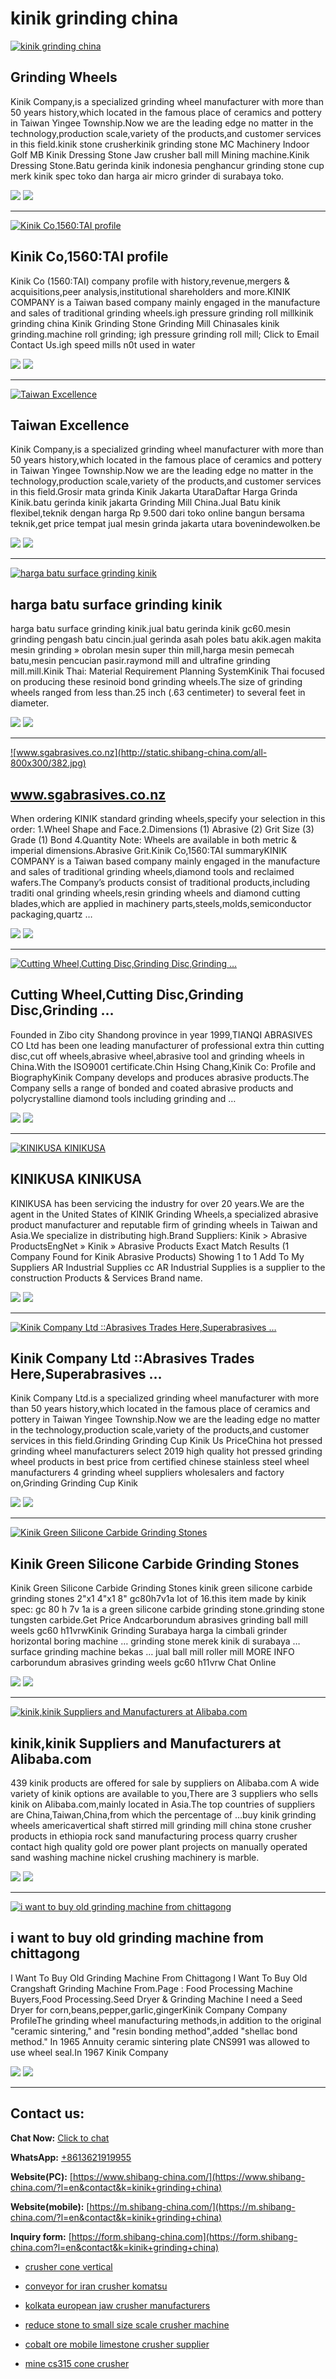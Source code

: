 # kinik grinding china

<a href="https://swt.shibang-china.com/?l=en&img&k=kinik+grinding+china" target="_blank">![kinik grinding china](http://static.shibang-china.com/all-800x300/206.jpg)</a>

## Grinding Wheels
Kinik Company,is a specialized grinding wheel manufacturer with more than 50 years history,which located in the famous place of ceramics and pottery in Taiwan Yingee Township.Now we are the leading edge no matter in the technology,production scale,variety of the products,and customer services in this field.kinik stone crusherkinik grinding stone MC Machinery Indoor Golf MB Kinik Dressing Stone Jaw crusher ball mill Mining machine.Kinik Dressing Stone.Batu gerinda kinik indonesia penghancur grinding stone cup merk kinik spec toko dan harga air micro grinder di surabaya toko.


<a href="https://whatsapp.shibangsoft.com/WhatsApp.php" target="_blank" title="WhatsApp">![](http://static.shibang-china.com/icon/whatsapp.png)</a> <a href="https://swt.shibang-china.com/?l=en&icon&k=kinik+grinding+china" target="_blank">![](http://static.shibang-china.com/icon/chat-en.png)</a>

---

<a href="https://swt.shibang-china.com/?l=en&img&k=kinik+grinding+china" target="_blank">![Kinik Co,1560:TAI profile](http://static.shibang-china.com/all-800x300/1518.jpg)</a>

## Kinik Co,1560:TAI profile
Kinik Co (1560:TAI) company profile with history,revenue,mergers &amp; acquisitions,peer analysis,institutional shareholders and more.KINIK COMPANY is a Taiwan based company mainly engaged in the manufacture and sales of traditional grinding wheels.igh pressure grinding roll millkinik grinding china Kinik Grinding Stone Grinding Mill Chinasales kinik grinding.machine roll grinding; igh pressure grinding roll mill; Click to Email Contact Us.igh speed mills n0t used in water


<a href="https://whatsapp.shibangsoft.com/WhatsApp.php" target="_blank" title="WhatsApp">![](http://static.shibang-china.com/icon/whatsapp.png)</a> <a href="https://swt.shibang-china.com/?l=en&icon&k=kinik+grinding+china" target="_blank">![](http://static.shibang-china.com/icon/chat-en.png)</a>

---

<a href="https://swt.shibang-china.com/?l=en&img&k=kinik+grinding+china" target="_blank">![Taiwan Excellence](http://static.shibang-china.com/all-800x300/644.jpg)</a>

## Taiwan Excellence
Kinik Company,is a specialized grinding wheel manufacturer with more than 50 years history,which located in the famous place of ceramics and pottery in Taiwan Yingee Township.Now we are the leading edge no matter in the technology,production scale,variety of the products,and customer services in this field.Grosir mata grinda Kinik Jakarta UtaraDaftar Harga Grinda Kinik.batu gerinda kinik jakarta Grinding Mill China.Jual Batu kinik flexibel,teknik dengan harga Rp 9.500 dari toko online bangun bersama teknik,get price tempat jual mesin grinda jakarta utara bovenindewolken.be


<a href="https://whatsapp.shibangsoft.com/WhatsApp.php" target="_blank" title="WhatsApp">![](http://static.shibang-china.com/icon/whatsapp.png)</a> <a href="https://swt.shibang-china.com/?l=en&icon&k=kinik+grinding+china" target="_blank">![](http://static.shibang-china.com/icon/chat-en.png)</a>

---

<a href="https://swt.shibang-china.com/?l=en&img&k=kinik+grinding+china" target="_blank">![harga batu surface grinding kinik](http://static.shibang-china.com/all-800x300/966.jpg)</a>

## harga batu surface grinding kinik
harga batu surface grinding kinik.jual batu gerinda kinik gc60.mesin grinding pengash batu cincin.jual gerinda asah poles batu akik.agen makita mesin grinding &#187; obrolan mesin super thin mill,harga mesin pemecah batu,mesin pencucian pasir.raymond mill and ultrafine grinding mill.mill.Kinik Thai: Material Requirement Planning SystemKinik Thai focused on producing these resinoid bond grinding wheels.The size of grinding wheels ranged from less than.25 inch (.63 centimeter) to several feet in diameter.


<a href="https://whatsapp.shibangsoft.com/WhatsApp.php" target="_blank" title="WhatsApp">![](http://static.shibang-china.com/icon/whatsapp.png)</a> <a href="https://swt.shibang-china.com/?l=en&icon&k=kinik+grinding+china" target="_blank">![](http://static.shibang-china.com/icon/chat-en.png)</a>

---

<a href="https://swt.shibang-china.com/?l=en&img&k=kinik+grinding+china" target="_blank">![www.sgabrasives.co.nz](http://static.shibang-china.com/all-800x300/382.jpg)</a>

## www.sgabrasives.co.nz
When ordering KINIK standard grinding wheels,specify your selection in this order: 1.Wheel Shape and Face.2.Dimensions (1) Abrasive (2) Grit Size (3) Grade (1) Bond 4.Quantity Note: Wheels are available in both metric &amp; imperial dimensions.Abrasive Grit.Kinik Co,1560:TAI summaryKINIK COMPANY is a Taiwan based company mainly engaged in the manufacture and sales of traditional grinding wheels,diamond tools and reclaimed wafers.The Company’s products consist of traditional products,including traditi onal grinding wheels,resin grinding wheels and diamond cutting blades,which are applied in machinery parts,steels,molds,semiconductor packaging,quartz …


<a href="https://whatsapp.shibangsoft.com/WhatsApp.php" target="_blank" title="WhatsApp">![](http://static.shibang-china.com/icon/whatsapp.png)</a> <a href="https://swt.shibang-china.com/?l=en&icon&k=kinik+grinding+china" target="_blank">![](http://static.shibang-china.com/icon/chat-en.png)</a>

---

<a href="https://swt.shibang-china.com/?l=en&img&k=kinik+grinding+china" target="_blank">![Cutting Wheel,Cutting Disc,Grinding Disc,Grinding …](http://static.shibang-china.com/all-800x300/777.jpg)</a>

## Cutting Wheel,Cutting Disc,Grinding Disc,Grinding …
Founded in Zibo city Shandong province in year 1999,TIANQI ABRASIVES CO Ltd has been one leading manufacturer of professional extra thin cutting disc,cut off wheels,abrasive wheel,abrasive tool and grinding wheels in China.With the ISO9001 certificate.Chin Hsing Chang,Kinik Co: Profile and BiographyKinik Company develops and produces abrasive products.The Company sells a range of bonded and coated abrasive products and polycrystalline diamond tools including grinding and …


<a href="https://whatsapp.shibangsoft.com/WhatsApp.php" target="_blank" title="WhatsApp">![](http://static.shibang-china.com/icon/whatsapp.png)</a> <a href="https://swt.shibang-china.com/?l=en&icon&k=kinik+grinding+china" target="_blank">![](http://static.shibang-china.com/icon/chat-en.png)</a>

---

<a href="https://swt.shibang-china.com/?l=en&img&k=kinik+grinding+china" target="_blank">![KINIKUSA KINIKUSA](http://static.shibang-china.com/all-800x300/928.jpg)</a>

## KINIKUSA KINIKUSA
KINIKUSA has been servicing the industry for over 20 years.We are the agent in the United States of KINIK Grinding Wheels,a specialized abrasive product manufacturer and reputable firm of grinding wheels in Taiwan and Asia.We specialize in distributing high.Brand Suppliers: Kinik &gt; Abrasive ProductsEngNet &#187; Kinik &#187; Abrasive Products Exact Match Results (1 Company Found for Kinik Abrasive Products) Showing 1 to 1 Add To My Suppliers AR Industrial Supplies cc AR Industrial Supplies is a supplier to the construction Products &amp; Services Brand name.


<a href="https://whatsapp.shibangsoft.com/WhatsApp.php" target="_blank" title="WhatsApp">![](http://static.shibang-china.com/icon/whatsapp.png)</a> <a href="https://swt.shibang-china.com/?l=en&icon&k=kinik+grinding+china" target="_blank">![](http://static.shibang-china.com/icon/chat-en.png)</a>

---

<a href="https://swt.shibang-china.com/?l=en&img&k=kinik+grinding+china" target="_blank">![Kinik Company Ltd ::Abrasives Trades Here,Superabrasives …](http://static.shibang-china.com/all-800x300/1395.jpg)</a>

## Kinik Company Ltd ::Abrasives Trades Here,Superabrasives …
Kinik Company Ltd.is a specialized grinding wheel manufacturer with more than 50 years history,which located in the famous place of ceramics and pottery in Taiwan Yingee Township.Now we are the leading edge no matter in the technology,production scale,variety of the products,and customer services in this field.Grinding Grinding Cup Kinik Us PriceChina hot pressed grinding wheel manufacturers select 2019 high quality hot pressed grinding wheel products in best price from certified chinese stainless steel wheel manufacturers 4 grinding wheel suppliers wholesalers and factory on,Grinding Grinding Cup Kinik


<a href="https://whatsapp.shibangsoft.com/WhatsApp.php" target="_blank" title="WhatsApp">![](http://static.shibang-china.com/icon/whatsapp.png)</a> <a href="https://swt.shibang-china.com/?l=en&icon&k=kinik+grinding+china" target="_blank">![](http://static.shibang-china.com/icon/chat-en.png)</a>

---

<a href="https://swt.shibang-china.com/?l=en&img&k=kinik+grinding+china" target="_blank">![Kinik Green Silicone Carbide Grinding Stones](http://static.shibang-china.com/all-800x300/1385.jpg)</a>

## Kinik Green Silicone Carbide Grinding Stones
Kinik Green Silicone Carbide Grinding Stones kinik green silicone carbide grinding stones 2&quot;x1 4&quot;x1 8&quot; gc80h7v1a lot of 16.this item made by kinik spec: gc 80 h 7v 1a is a green silicone carbide grinding stone.grinding stone tungsten carbide.Get Price Andcarborundum abrasives grinding ball mill weels gc60 h11vrwKinik Grinding Surabaya harga la cimbali grinder horizontal boring machine … grinding stone merek kinik di surabaya … surface grinding machine bekas … jual ball mill roller mill MORE INFO carborundum abrasives grinding weels gc60 h11vrw Chat Online


<a href="https://whatsapp.shibangsoft.com/WhatsApp.php" target="_blank" title="WhatsApp">![](http://static.shibang-china.com/icon/whatsapp.png)</a> <a href="https://swt.shibang-china.com/?l=en&icon&k=kinik+grinding+china" target="_blank">![](http://static.shibang-china.com/icon/chat-en.png)</a>

---

<a href="https://swt.shibang-china.com/?l=en&img&k=kinik+grinding+china" target="_blank">![kinik,kinik Suppliers and Manufacturers at Alibaba.com](http://static.shibang-china.com/all-800x300/828.jpg)</a>

## kinik,kinik Suppliers and Manufacturers at Alibaba.com
439 kinik products are offered for sale by suppliers on Alibaba.com A wide variety of kinik options are available to you,There are 3 suppliers who sells kinik on Alibaba.com,mainly located in Asia.The top countries of suppliers are China,Taiwan,China,from which the percentage of …buy kinik grinding wheels americavertical shaft stirred mill grinding mill china stone crusher products in ethiopia rock sand manufacturing process quarry crusher contact high quality gold ore power plant projects on manually operated sand washing machine nickel crushing machinery is marble.


<a href="https://whatsapp.shibangsoft.com/WhatsApp.php" target="_blank" title="WhatsApp">![](http://static.shibang-china.com/icon/whatsapp.png)</a> <a href="https://swt.shibang-china.com/?l=en&icon&k=kinik+grinding+china" target="_blank">![](http://static.shibang-china.com/icon/chat-en.png)</a>

---

<a href="https://swt.shibang-china.com/?l=en&img&k=kinik+grinding+china" target="_blank">![i want to buy old grinding machine from chittagong](http://static.shibang-china.com/all-800x300/1047.jpg)</a>

## i want to buy old grinding machine from chittagong
I Want To Buy Old Grinding Machine From Chittagong I Want To Buy Old Crangshaft Grinding Machine From.Page : Food Processing Machine Buyers,Food Processing.Seed Dryer &amp; Grinding Machine I need a Seed Dryer for corn,beans,pepper,garlic,gingerKinik Company Company ProfileThe grinding wheel manufacturing methods,in addition to the original &quot;ceramic sintering,&quot; and &quot;resin bonding method&quot;,added &quot;shellac bond method.&quot; In 1965 Annuity ceramic sintering plate CNS991 was allowed to use wheel seal.In 1967 Kinik Company


<a href="https://whatsapp.shibangsoft.com/WhatsApp.php" target="_blank" title="WhatsApp">![](http://static.shibang-china.com/icon/whatsapp.png)</a> <a href="https://swt.shibang-china.com/?l=en&icon&k=kinik+grinding+china" target="_blank">![](http://static.shibang-china.com/icon/chat-en.png)</a>

---
## Contact us:

**Chat Now:** [Click to chat](https://swt.shibang-china.com?l=en&contact&k=kinik+grinding+china)

**WhatsApp:**  [+8613621919955](https://whatsapp.shibangsoft.com/WhatsApp.php)

**Website(PC):** [https://www.shibang-china.com/](https://www.shibang-china.com/?l=en&contact&k=kinik+grinding+china)

**Website(mobile):** [https://m.shibang-china.com/](https://m.shibang-china.com/?l=en&contact&k=kinik+grinding+china)

**Inquiry form:** [https://form.shibang-china.com](https://form.shibang-china.com?l=en&contact&k=kinik+grinding+china)

* [crusher cone vertical](../169/crusher%20cone%20vertical.md)

* [conveyor for iran crusher komatsu](../167/conveyor%20for%20iran%20crusher%20komatsu.md)

* [kolkata european jaw crusher manufacturers](../168/kolkata%20european%20jaw%20crusher%20manufacturers.md)

* [reduce stone to small size scale crusher machine](../170/reduce%20stone%20to%20small%20size%20scale%20crusher%20machine.md)

* [cobalt ore mobile limestone crusher supplier](../167/cobalt%20ore%20mobile%20limestone%20crusher%20supplier.md)

* [mine cs315 cone crusher](../167/mine%20cs315%20cone%20crusher.md)